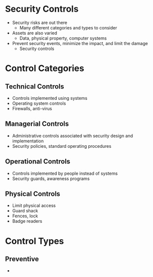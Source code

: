 # Security Controls
- Security risks are out there
	- Many different categories and types to consider
- Assets are also varied
	- Data, physical property, computer systems
- Prevent security events, minimize the impact, and limit the damage
	- Security controls
# Control Categories
## Technical Controls
- Controls implemented using systems
- Operating system controls
- Firewalls, anti-virus 
## Managerial Controls
- Administrative controls associated with security design and implementation
- Security policies, standard operating procedures
## Operational Controls
- Controls implemented by people instead of systems
- Security guards, awareness programs
## Physical Controls
- Limit physical access
- Guard shack
- Fences, lock
- Badge readers 
# Control Types
## Preventive
- 